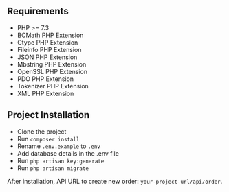 
## Requirements

 - PHP >= 7.3
 - BCMath PHP Extension
 - Ctype PHP Extension
 - Fileinfo PHP Extension
 - JSON PHP Extension
 - Mbstring PHP Extension
 - OpenSSL PHP Extension
 - PDO PHP Extension
 - Tokenizer PHP Extension
 - XML PHP Extension


## Project Installation

- Clone the project
- Run `composer install`
- Rename `.env.example` to `.env`
- Add database details in the .env file
- Run `php artisan key:generate`
- Run `php artisan migrate`


After installation, API URL to create new order: `your-project-url/api/order`.
